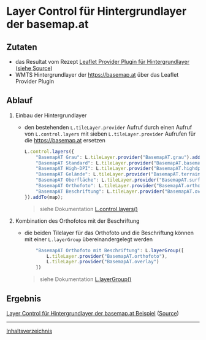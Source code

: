 # Layer Control für Hintergrundlayer der basemap.at

## Zutaten

- das Resultat vom Rezept [Leaflet Provider Plugin für Hintergrundlayer](https://webmapping.github.io/cookbook/plugin_leaflet_provider) ([siehe Source](https://github.com/webmapping/cookbook/blob/main/examples/plugin_leaflet_provider.html))
- WMTS Hintergrundlayer der <https://basemap.at> über das Leaflet Provider Plugin

## Ablauf

1. Einbau der Hintergrundlayer

    - den bestehenden `L.tileLayer.provider` Aufruf durch einen Aufruf von `L.control.layers` mit sieben `L.tileLayer.provider` Aufrufen für die <https://basemap.at> ersetzen

        ```javascript
        L.control.layers({
            "BasemapAT Grau": L.tileLayer.provider("BasemapAT.grau").addTo(map),
            "BasemapAT Standard": L.tileLayer.provider("BasemapAT.basemap"),
            "BasemapAT High-DPI": L.tileLayer.provider("BasemapAT.highdpi"),
            "BasemapAT Gelände": L.tileLayer.provider("BasemapAT.terrain"),
            "BasemapAT Oberfläche": L.tileLayer.provider("BasemapAT.surface"),
            "BasemapAT Orthofoto": L.tileLayer.provider("BasemapAT.orthofoto"),
            "BasemapAT Beschriftung": L.tileLayer.provider("BasemapAT.overlay")
        }).addTo(map);
        ```

        > siehe Dokumentation [L.control.layers()](https://leafletjs.com/reference.html#control-layers)

2. Kombination des Orthofotos mit der Beschriftung

    - die beiden Tilelayer für das Orthofoto und die Beschriftung können mit einer `L.layerGroup` übereinandergelegt werden

        ```javascript
            "BasemapAT Orthofoto mit Beschriftung": L.layerGroup([
                L.tileLayer.provider("BasemapAT.orthofoto"),
                L.tileLayer.provider("BasemapAT.overlay")
            ])
        ```

        > siehe Dokumentation [L.layerGroup()](https://leafletjs.com/reference.html#layergroup)

## Ergebnis

[Layer Control für Hintergrundlayer der basemap.at Beispiel](https://webmapping.github.io/cookbook/examples/control_layers_baselayers.html) ([Source](https://github.com/webmapping/cookbook/blob/main/examples/control_layers_baselayers.html))

___
[Inhaltsverzeichnis](https://webmapping.github.io/cookbook/index)
